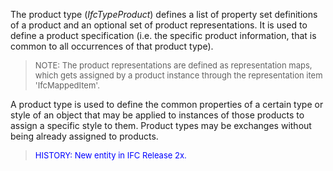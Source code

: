 ﻿The product type (_IfcTypeProduct_) defines a list of property set definitions of a product and an optional set of product representations. It is used to define a product specification (i.e. the specific product information, that is common to all occurrences of that product type).

> <font size="-1">NOTE: The product representations are defined as
		  representation maps, which gets assigned by a product instance through the
		  representation item 'IfcMappedItem'.</font>
>

A product type is used to define the common properties of a certain type or style of an object that may be applied to instances of those products to assign a specific style to them. Product types may be exchanges without being already assigned to products.

> <font color="#0000FF" size="-1">HISTORY: New entity in IFC Release
		  2x.</font>
>
